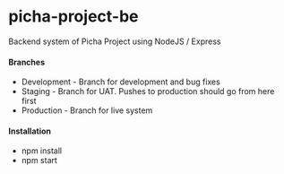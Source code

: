 # picha-project-be
Backend system of Picha Project using NodeJS / Express

#### Branches
* Development - Branch for development and bug fixes
* Staging - Branch for UAT. Pushes to production should go from here first 
* Production - Branch for live system 


#### Installation
*  npm install
*  npm start
